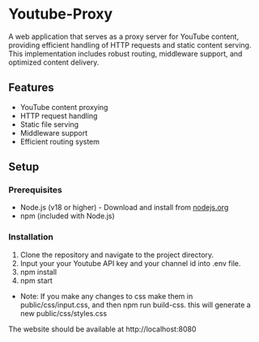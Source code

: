# Youtube-Proxy

A web application that serves as a proxy server for YouTube content, providing efficient handling of HTTP requests and static content serving. This implementation includes robust routing, middleware support, and optimized content delivery.

## Features

- YouTube content proxying
- HTTP request handling
- Static file serving
- Middleware support
- Efficient routing system

## Setup

### Prerequisites

- Node.js (v18 or higher) - Download and install from [nodejs.org](https://nodejs.org)
- npm (included with Node.js)

### Installation

1. Clone the repository and navigate to the project directory.
2. Input your your Youtube API key and your channel id into .env file.
3. npm install
4. npm start

* Note: If you make any changes to css make them in public/css/input.css, and then npm run build-css. this will generate a new public/css/styles.css

The website should be available at http://localhost:8080


